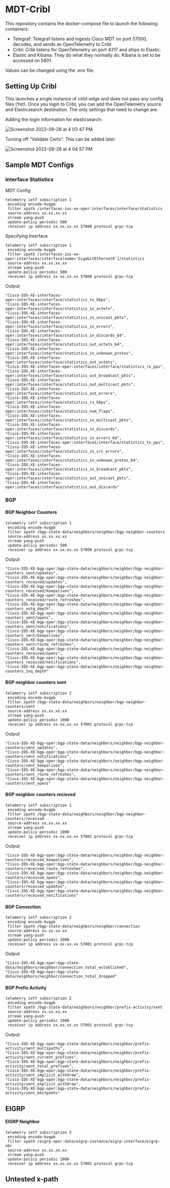 # MDT-Cribl
This repository contains the docker-compose file to launch the following containers:
- Telegraf: Telegraf listens and ingests Cisco MDT on port 57000, decodes, and sends as OpenTelemetry to Cribl
- Cribl: Cribl listens for OpenTelemetry on port 4317 and ships to Elastic.
- Elastic and Kibana: They do what they normally do. Kibana is set to be accessed on 5601.

Values can be changed using the .env file.

## Setting Up Cribl

This launches a single instance of cirbl-edge and does not pass any config files (Yet). Once you login to Cribl, you can add the OpenTelemetry source and Elasticsearch destination. The only settings that need to change are:

Adding the login information for elasticsearch:

![Screenshot 2023-09-26 at 4 03 47 PM](https://github.com/model-driven-devops/MDT-Cribl/assets/65776483/7af60e7e-dead-49e4-abd4-e5f90e06dbec)

Turning off "Validate Certs". This can be added later.

![Screenshot 2023-09-26 at 4 04 57 PM](https://github.com/model-driven-devops/MDT-Cribl/assets/65776483/064f37d2-a90b-4648-b56f-ebcdbe0cec7b)

## Sample MDT Configs

### Interface Statistics

MDT Config
```
telemetry ietf subscription 1
 encoding encode-kvgpb
 filter xpath /interfaces-ios-xe-oper:interfaces/interface/statistics
 source-address xx.xx.xx.xx
 stream yang-push
 update-policy periodic 500
 receiver ip address xx.xx.xx.xx 57000 protocol grpc-tcp
```
Specifying Interface

```
telemetry ietf subscription 1
 encoding encode-kvgpb
 filter xpath /interfaces-ios-xe-oper:interfaces/interface[name='GigabitEthernet8’]/statistics
 source-address xx.xx.xx.xx
 stream yang-push
 update-policy periodic 500
 receiver ip address xx.xx.xx.xx 57000 protocol grpc-tcp
```

Output

```
"Cisco-IOS-XE-interfaces-oper:interfaces/interface/statistics_tx_kbps",
"Cisco-IOS-XE-interfaces-oper:interfaces/interface/statistics_in_octets",
"Cisco-IOS-XE-interfaces-oper:interfaces/interface/statistics_in_unicast_pkts",
"Cisco-IOS-XE-interfaces-oper:interfaces/interface/statistics_in_errors",
"Cisco-IOS-XE-interfaces-oper:interfaces/interface/statistics_in_discards_64",
"Cisco-IOS-XE-interfaces-oper:interfaces/interface/statistics_out_octets_64",
"Cisco-IOS-XE-interfaces-oper:interfaces/interface/statistics_in_unknown_protos",
"Cisco-IOS-XE-interfaces-oper:interfaces/interface/statistics_out_octets",
"Cisco-IOS-XE-interfaces-oper:interfaces/interface/statistics_rx_pps",
"Cisco-IOS-XE-interfaces-oper:interfaces/interface/statistics_out_broadcast_pkts",
"Cisco-IOS-XE-interfaces-oper:interfaces/interface/statistics_out_multicast_pkts",
"Cisco-IOS-XE-interfaces-oper:interfaces/interface/statistics_out_errors",
"Cisco-IOS-XE-interfaces-oper:interfaces/interface/statistics_rx_kbps",
"Cisco-IOS-XE-interfaces-oper:interfaces/interface/statistics_num_flaps",
"Cisco-IOS-XE-interfaces-oper:interfaces/interface/statistics_in_multicast_pkts",
"Cisco-IOS-XE-interfaces-oper:interfaces/interface/statistics_in_discards",
"Cisco-IOS-XE-interfaces-oper:interfaces/interface/statistics_in_errors_64",
"Cisco-IOS-XE-interfaces-oper:interfaces/interface/statistics_tx_pps",
"Cisco-IOS-XE-interfaces-oper:interfaces/interface/statistics_in_crc_errors",
"Cisco-IOS-XE-interfaces-oper:interfaces/interface/statistics_in_unknown_protos_64",
"Cisco-IOS-XE-interfaces-oper:interfaces/interface/statistics_in_broadcast_pkts",
"Cisco-IOS-XE-interfaces-oper:interfaces/interface/statistics_out_unicast_pkts",
"Cisco-IOS-XE-interfaces-oper:interfaces/interface/statistics_out_discards"
```
### BGP

#### BGP Neighbor Counters
```
telemetry ietf subscription 1
 encoding encode-kvgpb
 filter xpath /bgp-state-data/neighbors/neighbor/bgp-neighbor-counters
 source-address xx.xx.xx.xx
 stream yang-push
 update-policy periodic 500
 receiver ip address xx.xx.xx.xx 57000 protocol grpc-tcp
```

Output

```
"Cisco-IOS-XE-bgp-oper:bgp-state-data/neighbors/neighbor/bgp-neighbor-counters_sent/updates",
"Cisco-IOS-XE-bgp-oper:bgp-state-data/neighbors/neighbor/bgp-neighbor-counters_received/updates",
"Cisco-IOS-XE-bgp-oper:bgp-state-data/neighbors/neighbor/bgp-neighbor-counters_received/keepalives",
"Cisco-IOS-XE-bgp-oper:bgp-state-data/neighbors/neighbor/bgp-neighbor-counters_received/route_refreshes",
"Cisco-IOS-XE-bgp-oper:bgp-state-data/neighbors/neighbor/bgp-neighbor-counters_outq_depth",
"Cisco-IOS-XE-bgp-oper:bgp-state-data/neighbors/neighbor/bgp-neighbor-counters_sent/opens",
"Cisco-IOS-XE-bgp-oper:bgp-state-data/neighbors/neighbor/bgp-neighbor-counters_sent/notifications",
"Cisco-IOS-XE-bgp-oper:bgp-state-data/neighbors/neighbor/bgp-neighbor-counters_sent/keepalives",
"Cisco-IOS-XE-bgp-oper:bgp-state-data/neighbors/neighbor/bgp-neighbor-counters_sent/route_refreshes",
"Cisco-IOS-XE-bgp-oper:bgp-state-data/neighbors/neighbor/bgp-neighbor-counters_received/opens",
"Cisco-IOS-XE-bgp-oper:bgp-state-data/neighbors/neighbor/bgp-neighbor-counters_received/notifications",
"Cisco-IOS-XE-bgp-oper:bgp-state-data/neighbors/neighbor/bgp-neighbor-counters_inq_depth"
```

#### BGP neighbor counters sent
```
telemetry ietf subscription 2
 encoding encode-kvgpb
 filter xpath /bgp-state-data/neighbors/neighbor/bgp-neighbor-counters/sent
 source-address xx.xx.xx.xx
 stream yang-push
 update-policy periodic 1000
 receiver ip address xx.xx.xx.xx 57001 protocol grpc-tcp
```

Output

```
"Cisco-IOS-XE-bgp-oper:bgp-state-data/neighbors/neighbor/bgp-neighbor-counters/sent_updates",
"Cisco-IOS-XE-bgp-oper:bgp-state-data/neighbors/neighbor/bgp-neighbor-counters/sent_notifications",
"Cisco-IOS-XE-bgp-oper:bgp-state-data/neighbors/neighbor/bgp-neighbor-counters/sent_keepalives",
"Cisco-IOS-XE-bgp-oper:bgp-state-data/neighbors/neighbor/bgp-neighbor-counters/sent_route_refreshes",
"Cisco-IOS-XE-bgp-oper:bgp-state-data/neighbors/neighbor/bgp-neighbor-counters/sent_opens"
```

#### BGP neighbor counters recieved

```
telemetry ietf subscription 1
 encoding encode-kvgpb
 filter xpath /bgp-state-data/neighbors/neighbor/bgp-neighbor-counters/received
 source-address xx.xx.xx.xx
 stream yang-push
 update-policy periodic 1000
 receiver ip address xx.xx.xx.xx 57001 protocol grpc-tcp
```

Output

```
"Cisco-IOS-XE-bgp-oper:bgp-state-data/neighbors/neighbor/bgp-neighbor-counters/received_keepalives",
"Cisco-IOS-XE-bgp-oper:bgp-state-data/neighbors/neighbor/bgp-neighbor-counters/received_route_refreshes",
"Cisco-IOS-XE-bgp-oper:bgp-state-data/neighbors/neighbor/bgp-neighbor-counters/received_opens",
"Cisco-IOS-XE-bgp-oper:bgp-state-data/neighbors/neighbor/bgp-neighbor-counters/received_updates",
"Cisco-IOS-XE-bgp-oper:bgp-state-data/neighbors/neighbor/bgp-neighbor-counters/received_notifications"
```

#### BGP Connection

```
telemetry ietf subscription 2
 encoding encode-kvgpb
 filter xpath /bgp-state-data/neighbors/neighbor/connection
 source-address xx.xx.xx.xx
 stream yang-push
 update-policy periodic 1000
 receiver ip address xx.xx.xx.xx 57001 protocol grpc-tcp
```

Output

```
"Cisco-IOS-XE-bgp-oper:bgp-state-data/neighbors/neighbor/connection_total_established",
"Cisco-IOS-XE-bgp-oper:bgp-state-data/neighbors/neighbor/connection_total_dropped"
```

#### BGP Prefix Activity

```
telemetry ietf subscription 2
 encoding encode-kvgpb
 filter xpath /bgp-state-data/neighbors/neighbor/prefix-activity/sent
 source-address xx.xx.xx.xx
 stream yang-push
 update-policy periodic 1000
 receiver ip address xx.xx.xx.xx 57001 protocol grpc-tcp
```

Output
```
"Cisco-IOS-XE-bgp-oper:bgp-state-data/neighbors/neighbor/prefix-activity/sent_multipaths",
"Cisco-IOS-XE-bgp-oper:bgp-state-data/neighbors/neighbor/prefix-activity/sent_current_prefixes",
"Cisco-IOS-XE-bgp-oper:bgp-state-data/neighbors/neighbor/prefix-activity/sent_total_prefixes",
"Cisco-IOS-XE-bgp-oper:bgp-state-data/neighbors/neighbor/prefix-activity/sent_implicit_withdraw",
"Cisco-IOS-XE-bgp-oper:bgp-state-data/neighbors/neighbor/prefix-activity/sent_explicit_withdraw",
"Cisco-IOS-XE-bgp-oper:bgp-state-data/neighbors/neighbor/prefix-activity/sent_bestpaths"
```

## EIGRP

#### EIGRP Neighbor
```
telemetry ietf subscription 2
 encoding encode-kvgpb
 filter xpath /eigrp-oper-data/eigrp-instance/eigrp-interface/eigrp-nbr
 source-address xx.xx.xx.xx
 stream yang-push
 update-policy periodic 1000
 receiver ip address xx.xx.xx.xx 57001 protocol grpc-tcp
```

## Untested x-path
